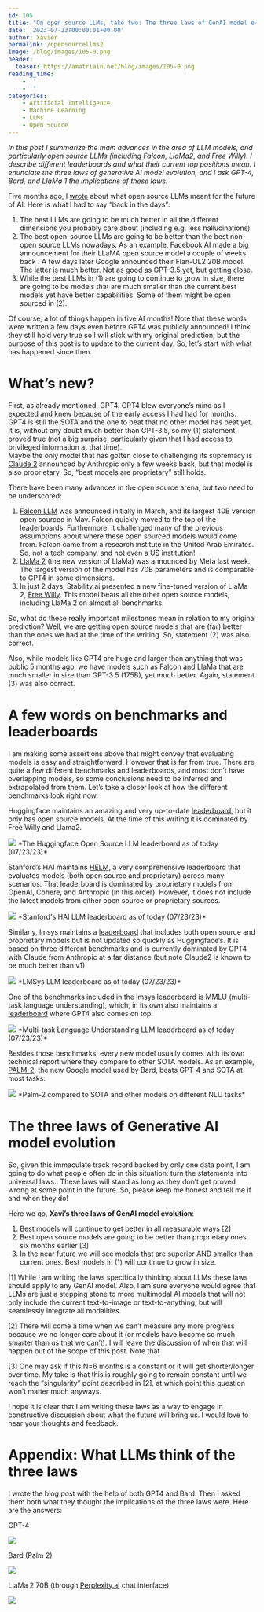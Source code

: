 ```yaml
---
id: 105
title: "On open source LLMs, take two: The three laws of GenAI model evolution"
date: '2023-07-23T00:00:01+00:00'
author: Xavier
permalink: /opensourcellms2
image: /blog/images/105-0.png
header:
  teaser: https://amatriain.net/blog/images/105-0.png
reading_time:
    - ''
    - ''
categories:
    - Artificial Intelligence
    - Machine Learning
    - LLMs
    - Open Source
---
```


*In this post I summarize the main advances in the area of LLM models, and particularly open source LLMs (including Falcon, LlaMa2, and Free Willy). I describe different leaderboards and what their current top positions mean. 
I enunciate the three laws of generative AI model evolution, and I ask GPT-4, Bard, and LlaMa 1 the implications of these laws.*

Five months ago, I [wrote](https://amatriain.net/blog/rlaif) about what open source LLMs meant for the future of AI. Here is what I had to say “back in the days”:

1. The best LLMs are going to be much better in all the different dimensions you probably care about (including e.g. less hallucinations)
2. The best open-source LLMs are going to be better than the best non-open source LLMs nowadays. As an example, Facebook AI made a big announcement for their LLaMA open source model a couple of weeks back . A few days later Google announced their Flan-UL2 20B model. The latter is much better. Not as good as GPT-3.5 yet, but getting close.
3. While the best LLMs in (1) are going to continue to grow in size, there are going to be models that are much smaller than the current best models yet have better capabilities. Some of them might be open sourced in (2).

Of course, a lot of things happen in five AI months! Note that these words were written a few days even before GPT4 was publicly announced! I think they still hold very true so I will stick with my original prediction, but the purpose of this post is to update to the current day. So, let’s start with what has happened since then.

# What’s new?

First, as already mentioned, GPT4. GPT4 blew everyone’s mind as I expected and knew because of the early access I had had for months. 
GPT4 is still the SOTA and the one to beat that no other model has beat yet. It is, without any doubt much better than GPT-3.5, 
so my (1) statement proved true (not a big surprise, particularly given that I had access to privileged information at that time).  
Maybe the only model that has gotten close to challenging its supremacy is [Claude 2](https://www.anthropic.com/index/claude-2) announced 
by Anthropic only a few weeks back, but that model is also proprietary. So, “best models are proprietary” still holds.

There have been many advances in the open source arena, but two need to be underscored:

1. [Falcon LLM](https://falconllm.tii.ae/) was announced initially in March, and its largest 40B version open sourced in May. Falcon quickly moved to the top of the leaderboards. Furthermore, it challenged many of the previous assumptions about where these open sourced models would come from. Falcon came from a research institute in the United Arab Emirates. So, not a tech company, and not even a US institution!
2. [LlaMa 2](https://ai.meta.com/llama/) (the new version of LlaMa) was announced by Meta last week. The largest version of the model has 70B parameters and is comparable to GPT4 in some dimensions.
3. In just 2 days, Stability.ai presented a new fine-tuned version of LlaMa 2, [Free Willy](https://stability.ai/blog/freewilly-large-instruction-fine-tuned-models). This model beats all the other open source models, including LlaMa 2 on almost all benchmarks.

So, what do these really important milestones mean in relation to my original prediction? Well, we are getting open source models that are (far) better than the ones we had at the time of the writing. So, statement (2) was also correct. 

Also, while models like GPT4 are huge and larger than anything that was public 5 months ago, we have models such as Falcon and LlaMa that are much smaller in size than GPT-3.5 (175B), yet much better. Again, statement (3) was also correct. 

# A few words on benchmarks and leaderboards

I am making some assertions above that might convey that evaluating models is easy and straightforward. However that is far from true. There are quite a few different 
benchmarks and leaderboards, and most don’t have overlapping models, so some conclusions need to be inferred and extrapolated from them. Let’s take a closer look at how 
the different benchmarks look right now.

Huggingface maintains an amazing and very up-to-date [leaderboard](https://huggingface.co/spaces/HuggingFaceH4/open_llm_leaderboard), but it only
has open source models. At the time of this writing it is dominated by Free Willy and Llama2.

<img src="/blog/images/105-0.png">
*The Huggingface Open Source LLM leaderboard as of today (07/23/23)*

Stanford’s HAI maintains [HELM](https://crfm.stanford.edu/helm/latest/?group=core_scenarios),  a very comprehensive leaderboard that evaluates models 
(both open source and proprietary) across many scenarios. That leaderboard is dominated by proprietary models from OpenAI, 
Cohere, and Anthropic (in this order). However, it does not include the latest models from either open source or proprietary sources.

<img src="/blog/images/105-1.png">
*Stanford's HAI LLM leaderboard as of today (07/23/23)*

Similarly, lmsys maintains a [leaderboard](https://chat.lmsys.org/?leaderboard) that includes both open source and proprietary models but is not updated 
so quickly as Huggingface’s. It is based on three different benchmarks and is currently dominated by GPT4 with Claude from Anthropic at a far distance 
(but note Claude2 is known to be much better than v1).

<img src="/blog/images/105-2.png">
*LMSys LLM leaderboard as of today (07/23/23)*

One of the benchmarks included in the lmsys leaderboard is MMLU (multi-task language understanding), which, in its own also maintains a 
[leaderboard](https://paperswithcode.com/sota/multi-task-language-understanding-on-mmlu) where GPT4 also comes on top.

<img src="/blog/images/105-3.png">
*Multi-task Language Understanding LLM leaderboard as of today (07/23/23)*

Besides those benchmarks, every new model usually comes with its own technical report where they compare to other SOTA models. As an example, 
[PALM-2](https://arxiv.org/abs/2305.10403), the new Google model used by Bard, beats GPT-4 and SOTA at most tasks:

<img src="/blog/images/105-4.png">
*Palm-2 compared to SOTA and other models on different NLU tasks*

# The three laws of Generative AI model evolution

So, given this immaculate track record backed by only one data point, I am going to do what people often do in this situation: turn the statements into universal laws.. These laws will stand as long as they don’t get proved wrong at some point in the future. So, please keep me honest and tell me if and when they do!

Here we go, **Xavi’s three laws of GenAI model evolution**:

1. Best models will continue to get better in all measurable ways [2]
2. Best open source models are going to be better than proprietary ones six months earlier [3]
3. In the near future we will see models that are superior AND smaller than current ones. Best models in (1) will continue to grow in size.

[1] While I am writing the laws specifically thinking about LLMs these laws should apply to any GenAI model. Also, I am sure everyone would agree that LLMs are just a stepping stone to more multimodal AI models that will not only include the current text-to-image or text-to-anything, but will seamlessly integrate all modalities.

[2] There will come a time when we can’t measure any more progress because we no longer care about it (or models have become so much smarter than us that we can’t). I will leave the discussion of when that will happen out of the scope of this post. Note that 

[3] One may ask if this N=6 months is a constant or it will get shorter/longer over time. My take is that this is roughly going to remain constant until we reach the “singularity” point described in [2], at which point this question won’t matter much anyways.


I hope it is clear that I am writing these laws as a way to engage in constructive discussion about what the future will bring us. I would love to hear your thoughts and feedback.

# Appendix: What LLMs think of the three laws

I wrote the blog post with the help of both GPT4 and Bard. Then I asked them both what they thought the implications of the three laws were. Here are the answers:

GPT-4

<img src="/blog/images/105-5.png">

Bard (Palm 2)

<img src="/blog/images/105-6.png">

LlaMa 2 70B (through [Perplexity.ai](https://perplexity.ai) chat interface)

<img src="/blog/images/105-7.png">


